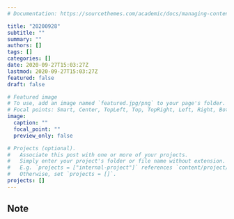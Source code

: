 ```yaml
---
# Documentation: https://sourcethemes.com/academic/docs/managing-content/

title: "20200928"
subtitle: ""
summary: ""
authors: []
tags: []
categories: []
date: 2020-09-27T15:03:27Z
lastmod: 2020-09-27T15:03:27Z
featured: false
draft: false

# Featured image
# To use, add an image named `featured.jpg/png` to your page's folder.
# Focal points: Smart, Center, TopLeft, Top, TopRight, Left, Right, BottomLeft, Bottom, BottomRight.
image:
  caption: ""
  focal_point: ""
  preview_only: false

# Projects (optional).
#   Associate this post with one or more of your projects.
#   Simply enter your project's folder or file name without extension.
#   E.g. `projects = ["internal-project"]` references `content/project/deep-learning/index.md`.
#   Otherwise, set `projects = []`.
projects: []
---
```


## Note


